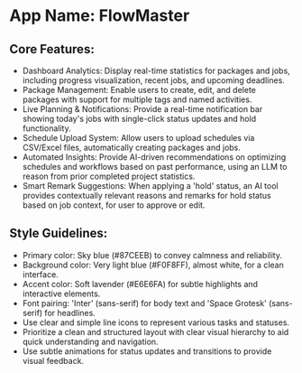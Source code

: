 # **App Name**: FlowMaster

## Core Features:

- Dashboard Analytics: Display real-time statistics for packages and jobs, including progress visualization, recent jobs, and upcoming deadlines.
- Package Management: Enable users to create, edit, and delete packages with support for multiple tags and named activities.
- Live Planning & Notifications: Provide a real-time notification bar showing today's jobs with single-click status updates and hold functionality.
- Schedule Upload System: Allow users to upload schedules via CSV/Excel files, automatically creating packages and jobs.
- Automated Insights: Provide AI-driven recommendations on optimizing schedules and workflows based on past performance, using an LLM to reason from prior completed project statistics.
- Smart Remark Suggestions: When applying a 'hold' status, an AI tool provides contextually relevant reasons and remarks for hold status based on job context, for user to approve or edit.

## Style Guidelines:

- Primary color: Sky blue (#87CEEB) to convey calmness and reliability.
- Background color: Very light blue (#F0F8FF), almost white, for a clean interface.
- Accent color: Soft lavender (#E6E6FA) for subtle highlights and interactive elements.
- Font pairing: 'Inter' (sans-serif) for body text and 'Space Grotesk' (sans-serif) for headlines.
- Use clear and simple line icons to represent various tasks and statuses.
- Prioritize a clean and structured layout with clear visual hierarchy to aid quick understanding and navigation.
- Use subtle animations for status updates and transitions to provide visual feedback.